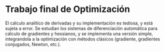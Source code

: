 # Trabajo final de Optimización

El cálculo analítico de derivadas y su implementación es tediosa, y está sujeta a error. Se estudian los sistemas de diferenciación automática para cálculo de gradientes y hessianos, y se implementa una versión simple, integrandola a la optimización con métodos clásicos (gradiente, gradientes conjugados, Newton, etc.).
